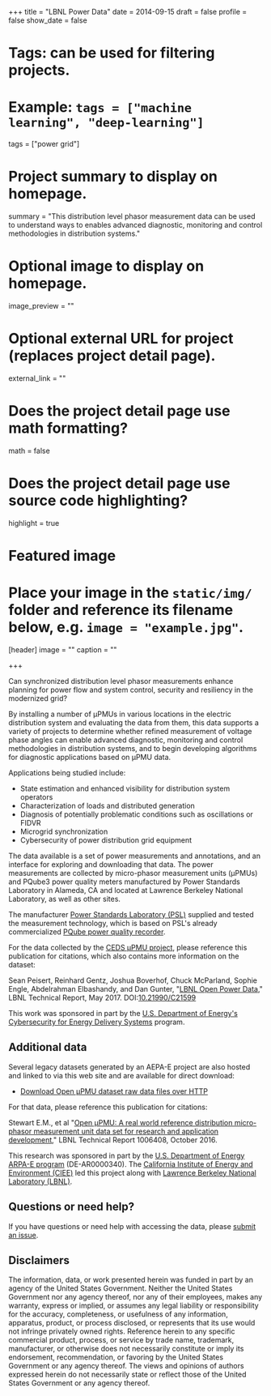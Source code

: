 +++
title = "LBNL Power Data"
date = 2014-09-15
draft = false
profile = false
show_date = false

# Tags: can be used for filtering projects.
# Example: `tags = ["machine learning", "deep-learning"]`
tags = ["power grid"]

# Project summary to display on homepage.
summary = "This distribution level phasor measurement data can be used to understand ways to enables advanced diagnostic, monitoring and control methodologies in distribution systems."

# Optional image to display on homepage.
image_preview = ""

# Optional external URL for project (replaces project detail page).
external_link = ""

# Does the project detail page use math formatting?
math = false

# Does the project detail page use source code highlighting?
highlight = true

# Featured image
# Place your image in the `static/img/` folder and reference its filename below, e.g. `image = "example.jpg"`.
[header]
image = ""
caption = ""

+++


Can synchronized distribution level phasor measurements enhance planning for power flow and system control, security and resiliency in the modernized grid?

By installing a number of µPMUs in various locations in the electric distribution system and evaluating the data from them, this data supports a variety of projects to determine whether refined measurement of voltage phase angles can enable advanced diagnostic, monitoring and control methodologies in distribution systems, and to begin developing algorithms for diagnostic applications based on µPMU data.

Applications being studied include:

- State estimation and enhanced visibility for distribution system operators 
- Characterization of loads and distributed generation
- Diagnosis of potentially problematic conditions such as oscillations or FIDVR
- Microgrid synchronization
- Cybersecurity of power distribution grid equipment

The data available is a set of power measurements and annotations, and an interface for exploring and downloading that data. The power measurements are collected by micro-phasor measurement units (μPMUs) and PQube3 power quality meters manufactured by Power Standards Laboratory in Alameda, CA and located at Lawrence Berkeley National Laboratory, as well as other sites. 

The manufacturer <a href="http://www.powerstandards.com/">Power Standards Laboratory (PSL)</a>  supplied and tested the measurement technology, which is based on PSL's already commercialized <a href="http://www.powersensorsltd.com/PQube3.php">PQube power quality recorder</a>.


For the data collected by the [CEDS µPMU project](/projects/ceds-upmu), please reference this publication for citations, which also contains more information on the dataset:

Sean Peisert, Reinhard Gentz, Joshua Boverhof, Chuck McParland, Sophie Engle, Abdelrahman Elbashandy, and Dan Gunter, "<A HREF="https://doi.org/10.21990/C21599">LBNL Open Power Data</A>," LBNL Technical Report, May 2017. DOI:<A HREF="https://doi.org/10.21990/C21599">10.21990/C21599</A>


This work was sponsored in part by the <A HREF="https://energy.gov">U.S. Department of Energy's</A> <A HREF="https://energy.gov/oe/downloads/cybersecurity-energy-delivery-systems-ceds-fact-sheets">Cybersecurity for Energy Delivery Systems</A> program.

  
<!--
The dataset stored at <a href="https://powerdata-explore.lbl.gov">https://powerdata-explore.lbl.gov</a> is a set of power measurements and annotations, and an interface for exploring and downloading that data. The power measurements are collected by micro-phasor measurement units (μPMUs) and PQube3 power quality meters manufactured by Power Standards Laboratory in Alameda, CA and located at Lawrence Berkeley National Laboratory, as well as other sites. The data located at <a href="https://powerdata-explore.lbl.gov">https://powerdata-explore.lbl.gov</a> is collected by PQube3s and μPMUs installed and used initially for a variety of purposes.


This LBNL dataset is available for the research public to use and download.

Please reference this publication for citations, which also contains more information on the dataset:

Sean Peisert, Reinhard Gentz, Joshua Boverhof, Chuck McParland, Sophie Engle, Abdelrahman Elbashandy, and Dan Gunter, "<A HREF="https://doi.org/10.21990/C21599">LBNL Open Power Data</A>," LBNL Technical Report, May 2017. DOI:<A HREF="https://doi.org/10.21990/C21599">10.21990/C21599</A>
-->	    
	    
## Additional data
	    
Several legacy datasets generated by an AEPA-E project are also hosted and linked to via this web site and are available for direct download:

<!--	    <li> <a href="arpa-e.html">Mr. Plotter &mdash; visualize ARPA-E data via BTrDB</a> -->
- <a href="http://powerdata-download.lbl.gov/data/">Download Open µPMU dataset raw data files over HTTP</a>


For that data, please reference this publication for citations:

Stewart E.M., et al "<A HREF="https://github.com/lbnl-cybersecurity/lbnl-cybersecurity.github.io/blob/master/LBNL-1006408-Open-uPMU_IEEE_Oct2016.pdf">Open μPMU: A real world reference distribution micro-phasor measurement unit data set for research and application development</A>," LBNL Technical Report 1006408, October 2016.</p>

This research was sponsored in part by the <a href="https://arpa-e.energy.gov/">U.S. Department of Energy ARPA-E program</a> (DE-AR0000340).  The <a href="http://uc-ciee.org/">California Institute of Energy and Environment (CIEE)</a> led this project along with <a href="http://www.lbl.gov/">Lawrence Berkeley National Laboratory (LBNL)</a>.









## Questions or need help?

If you have questions or need help with accessing the data, please <a href="https://github.com/lbnl-cybersecurity/lbnl-cybersecurity.github.io/issues">submit an issue</A>.


	    
## Disclaimers


The information, data, or work presented herein was funded in part by an agency of the United States Government. Neither the United States Government nor any agency thereof, nor any of their employees, makes any warranty, express or implied, or assumes any legal liability or responsibility for the accuracy, completeness, or usefulness of any information, apparatus, product, or process disclosed, or represents that its use would not infringe privately owned rights. Reference herein to any specific commercial product, process, or service by trade name, trademark, manufacturer, or otherwise does not necessarily constitute or imply its endorsement, recommendation, or favoring by the United States Government or any agency thereof. The views and opinions of authors expressed herein do not necessarily state or reflect those of the United States Government or any agency thereof.</p>
